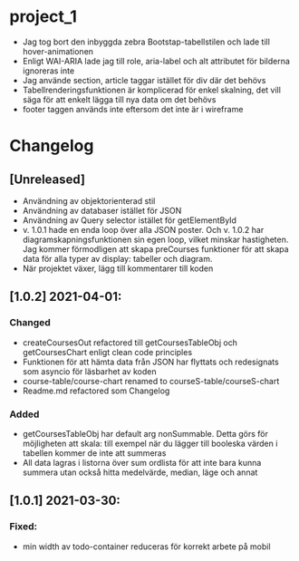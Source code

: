 # project_1

-   Jag tog bort den inbyggda zebra Bootstap-tabellstilen och lade till hover-animationen
-   Enligt WAI-ARIA lade jag till role, aria-label och alt attributet för bilderna ignoreras inte
-   Jag använde section, article taggar istället för div där det behövs
-   Tabellrenderingsfunktionen är komplicerad för enkel skalning, det vill säga för att enkelt lägga till nya data om det behövs
-   footer taggen används inte eftersom det inte är i wireframe

# Changelog

## [Unreleased]

-   Användning av objektorienterad stil
-   Användning av databaser istället för JSON
-   Användning av Query selector istället för getElementById
-   v. 1.0.1 hade en enda loop över alla JSON poster. Och v. 1.0.2 har diagramskapningsfunktionen sin egen loop, vilket minskar hastigheten. Jag kommer förmodligen att skapa preCourses funktioner för att skapa data för alla typer av display: tabeller och diagram.
-   När projektet växer, lägg till kommentarer till koden

## [1.0.2] 2021-04-01:

### Changed

-   createCoursesOut refactored till getCoursesTableObj och getCoursesChart enligt clean code principles
-   Funktionen för att hämta data från JSON har flyttats och redesignats som asyncio för läsbarhet av koden
-   course-table/course-chart renamed to courseS-table/courseS-chart
-   Readme.md refactored som Changelog

### Added

-   getCoursesTableObj har default arg nonSummable. Detta görs för möjligheten att skala: till exempel när du lägger till booleska värden i tabellen kommer de inte att summeras
-   All data lagras i listorna över sum ordlista för att inte bara kunna summera utan också hitta medelvärde, median, läge och annat

## [1.0.1] 2021-03-30:

### Fixed:

-   min width av todo-container reduceras för korrekt arbete på mobil
